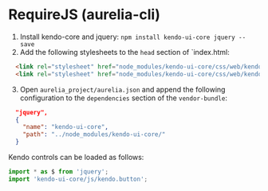 # RequireJS (aurelia-cli)

1. Install kendo-core and jquery: `npm install kendo-ui-core jquery --save`
2. Add the following stylesheets to the `head` section of `index.html:
```html
  <link rel="stylesheet" href="node_modules/kendo-ui-core/css/web/kendo.common.core.min.css">
  <link rel="stylesheet" href="node_modules/kendo-ui-core/css/web/kendo.default.min.css">
```
3. Open `aurelia_project/aurelia.json` and append the following configuration to the `dependencies` section of the `vendor-bundle`:
```json
  "jquery",
  {
    "name": "kendo-ui-core",
    "path": "../node_modules/kendo-ui-core/"
  }
```

Kendo controls can be loaded as follows:
```javascript
import * as $ from 'jquery';
import 'kendo-ui-core/js/kendo.button';
```


